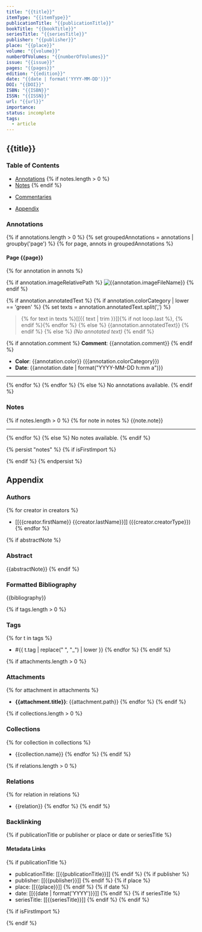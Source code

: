 ```yaml
---
title: "{{title}}"
itemType: "{{itemType}}"
publicationTitle: "{{publicationTitle}}"
bookTitle: "{{bookTitle}}"
seriesTitle: "{{seriesTitle}}"
publisher: "{{publisher}}"
place: "{{place}}"
volume: "{{volume}}"
numberOfVolumes: "{{numberOfVolumes}}"
issue: "{{issue}}"
pages: "{{pages}}"
edition: "{{edition}}"
date: "{{date | format('YYYY-MM-DD')}}"
DOI: "{{DOI}}"
ISBN: "{{ISBN}}"
ISSN: "{{ISSN}}"
url: "{{url}}"
importance: 
status: incomplete
tags:
  - article
---
```


## {{title}}

### Table of Contents

- [Annotations](#annotations)
{% if notes.length > 0 %}
- [Notes](#notes)
{% endif %}
+ [Commentaries](#commentaries)

- [Appendix](#appendix)

### Annotations

{% if annotations.length > 0 %}
{% set groupedAnnotations = annotations | groupby('page') %}
{% for page, annots in groupedAnnotations %}
#### Page {{page}}

{% for annotation in annots %}

{% if annotation.imageRelativePath %}
![{{annotation.imageFileName}}](<{{annotation.imageRelativePath}}>)
{% endif %}

{% if annotation.annotatedText %}
{% if annotation.colorCategory | lower == 'green' %}
{% set texts = annotation.annotatedText.split(',') %}
> {% for text in texts %}[[{{ text | trim }}]]{% if not loop.last %}, {% endif %}{% endfor %}
{% else %}
> {{annotation.annotatedText}}
{% endif %}
{% else %}
> *(No annotated text)*
{% endif %}

{% if annotation.comment %}
**Comment**: {{annotation.comment}}
{% endif %}

- **Color**: {{annotation.color}} ({{annotation.colorCategory}})
- **Date**: {{annotation.date | format("YYYY-MM-DD h:mm a")}}

---

{% endfor %}
{% endfor %}
{% else %}
No annotations available.
{% endif %}

### Notes

{% if notes.length > 0 %}
{% for note in notes %}
{{note.note}}

---
{% endfor %}
{% else %}
No notes available.
{% endif %}

{% persist "notes" %}
{% if isFirstImport %}
<!-- Write your personal notes here -->
{% endif %}
{% endpersist %}

## Appendix

### Authors

{% for creator in creators %}
- [[{{creator.firstName}} {{creator.lastName}}]] ({{creator.creatorType}})
{% endfor %}

{% if abstractNote %}
### Abstract

{{abstractNote}}
{% endif %}

### Formatted Bibliography

{{bibliography}}

{% if tags.length > 0 %}
### Tags

{% for t in tags %}
- #{{ t.tag | replace(" ", "_") | lower }}
{% endfor %}
{% endif %}

{% if attachments.length > 0 %}
### Attachments

{% for attachment in attachments %}
- **{{attachment.title}}**: {{attachment.path}}
{% endfor %}
{% endif %}

{% if collections.length > 0 %}
### Collections

{% for collection in collections %}
- {{collection.name}}
{% endfor %}
{% endif %}

{% if relations.length > 0 %}
### Relations

{% for relation in relations %}
- {{relation}}
{% endfor %}
{% endif %}

### Backlinking

{% if publicationTitle or publisher or place or date or seriesTitle %}
#### Metadata Links

{% if publicationTitle %}
- publicationTitle: [[{{publicationTitle}}]]
{% endif %}
{% if publisher %}
- publisher: [[{{publisher}}]]
{% endif %}
{% if place %}
- place: [[{{place}}]]
{% endif %}
{% if date %}
- date: [[{{date | format('YYYY')}}]]
{% endif %}
{% if seriesTitle %}
- seriesTitle: [[{{seriesTitle}}]]
{% endif %}
{% endif %}

{% if isFirstImport %}
<!-- Any additional notes or comments -->
{% endif %}